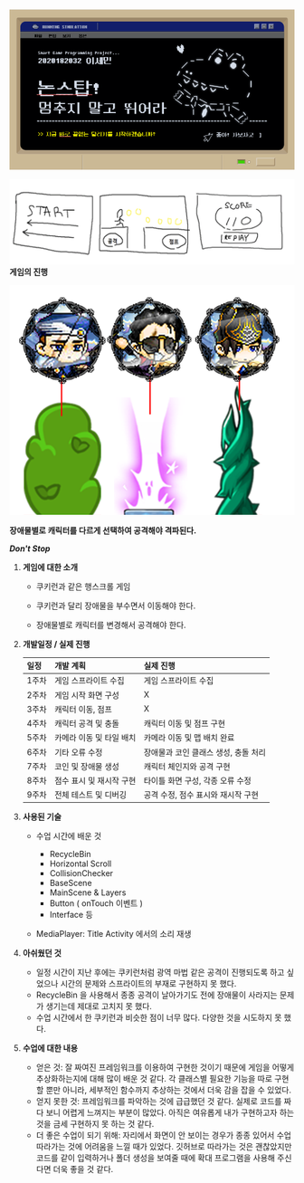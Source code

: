 ![](제목.png)

![](그림.png)
**게임의 진행**

![](그림4.png)

**장애물별로 캐릭터를 다르게 선택하여 공격해야 격파된다.**


***Don't Stop***

1. **게임에 대한 소개**

    - 쿠키런과 같은 행스크롤 게임

    - 쿠키런과 달리 장애물을 부수면서 이동해야 한다.

    - 장애물별로 캐릭터를 변경해서 공격해야 한다.

   

2. **개발일정 / 실제 진행**

   | 일정  | 개발 계획                | 실제 진행                            |
   | ----- | ------------------------ | ------------------------------------ |
   | 1주차 | 게임 스프라이트 수집     | 게임 스프라이트 수집                 |
   | 2주차 | 게임 시작 화면 구성      | X                                    |
   | 3주차 | 캐릭터 이동, 점프        | X                                    |
   | 4주차 | 캐릭터 공격 및 충돌      | 캐릭터 이동 및 점프 구현             |
   | 5주차 | 카메라 이동 및 타일 배치 | 카메라 이동 및 맵 배치 완료          |
   | 6주차 | 기타 오류 수정           | 장애물과 코인 클래스 생성, 충돌 처리 |
   | 7주차 | 코인 및 장애물 생성      | 캐릭터 체인지와 공격 구현            |
   | 8주차 | 점수 표시 및 재시작 구현 | 타이틀 화면 구성, 각종 오류 수정     |
   | 9주차 | 전체 테스트 및 디버깅    | 공격 수정, 점수 표시와 재시작 구현   |

   

3. **사용된 기술**

   - 수업 시간에 배운 것

     - RecycleBin
     - Horizontal Scroll
     - CollisionChecker
     - BaseScene
     - MainScene & Layers
     - Button ( onTouch 이벤트 )
     - Interface 등

   - MediaPlayer: Title Activity 에서의 소리 재생

     

4. **아쉬웠던 것**

   - 일정 시간이 지난 후에는 쿠키런처럼 광역 마법 같은 공격이 진행되도록 하고 싶었으나 시간의 문제와 스프라이트의 부재로 구현하지 못 했다. 
   - RecycleBin 을 사용해서 종종 공격이 날아가기도 전에 장애물이 사라지는 문제가 생기는데 제대로 고치지 못 했다.
   - 수업 시간에서 한 쿠키런과 비슷한 점이 너무 많다. 다양한 것을 시도하지 못 했다.

   

5. **수업에 대한 내용**

   - 얻은 것: 잘 짜여진 프레임워크를 이용하여 구현한 것이기 때문에 게임을 어떻게 추상화하는지에 대해 많이 배운 것 같다. 각 클래스별 필요한 기능을 따로 구현할 뿐만 아니라, 세부적인 함수까지 추상하는 것에서 더욱 감을 잡을 수 있었다.
   - 얻지 못한 것: 프레임워크를 파악하는 것에 급급했던 것 같다. 실제로 코드를 짜다 보니 어렵게 느껴지는 부분이 많았다. 아직은 여유롭게 내가 구현하고자 하는 것을 금세 구현하지 못 하는 것 같다.
   - 더 좋은 수업이 되기 위해: 자리에서 화면이 안 보이는 경우가 종종 있어서 수업 따라가는 것에 어려움을 느낄 때가 있었다. 깃허브로 따라가는 것은 괜찮았지만 코드를 같이 입력하거나 폴더 생성을 보여줄 때에 확대 프로그램을 사용해 주신다면 더욱 좋을 것 같다. 

   
